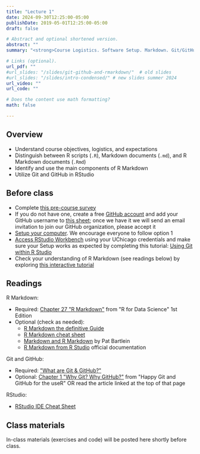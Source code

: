 ```yaml
---
title: "Lecture 1"
date: 2024-09-30T12:25:00-05:00
publishDate: 2019-05-01T12:25:00-05:00
draft: false

# Abstract and optional shortened version.
abstract: ""
summary: "<strong>Course Logistics. Software Setup. Markdown. Git/GitHub in RStudio.</strong>"

# Links (optional).
url_pdf: ""
#url_slides: "/slides/git-github-and-rmarkdown/"  # old slides
#url_slides: "/slides/intro-condensed/" # new slides summer 2024
url_video: ""
url_code: ""

# Does the content use math formatting?
math: false

---
```





## Overview 

* Understand course objectives, logistics, and expectations
* Distinguish between R scripts (`.R`), Markdown documents (`.md`), and R Markdown documents (`.Rmd`)
* Identify and use the main components of R Markdown
* Utilize Git and GitHub in RStudio


## Before class

* Complete [this pre-course survey](https://forms.gle/ypujHgoPino1ndfx9)
* If you do not have one, create a free [GitHub account](https://happygitwithr.com/github-acct) and add your GitHub username to [this sheet](https://docs.google.com/spreadsheets/d/1M5crNtuDO-X8UrqwvTA-ekbPom-j7NO-Y5dzvDKY7-I/edit?usp=sharing); once we have it we will send an email invitation to join our GitHub organization, please accept it
* [Setup your computer](https://computing-soc-sci.netlify.app/setup/). We encourage everyone to follow option 1
* [Access RStudio Workbench](https://computing-soc-sci.netlify.app/setup/r/r-server/#accessing-rstudio-workbench) using your UChicago credentials and make sure your Setup works as expected by completing this tutorial: [Using Git within R Studio](/setup/git/git-with-rstudio) 
* Check your understanding of R Markdown (see readings below) by exploring [this interactive tutorial]( https://commonmark.org/help/)


## Readings

R Markdown:
* Required: [Chapter 27 "R Markdown"](https://r4ds.had.co.nz/r-markdown.html) from "R for Data Science" 1st Edition
* Optional (check as needed):
  * [R Markdown the definitive Guide](https://bookdown.org/yihui/rmarkdown/)
  * [R Markdown cheat sheet](https://www.rstudio.com/wp-content/uploads/2015/02/rmarkdown-cheatsheet.pdf)
  * [Markdown and R Markdown](https://pjbartlein.github.io/REarthSysSci/markdown.html) by Pat Bartlein
  * [R Markdown from R Studio](https://rmarkdown.rstudio.com/lesson-1.html) official documentation

Git and GitHub:
* Required: ["What are Git & GitHub?"](https://computing-soc-sci.netlify.app/faq/what-are-git-github/)
* Optional: [Chapter 1 "Why Git? Why GitHub?"](https://happygitwithr.com/big-picture) from "Happy Git and GitHub for the useR" OR read the article linked at the top of that page

RStudio:
* [RStudio IDE Cheat Sheet](https://raw.githubusercontent.com/rstudio/cheatsheets/main/rstudio-ide.pdf)

## Class materials

In-class materials (exercises and code) will be posted here shortly before class.

<!--
* Run the code below in your console to download today’s materials: `usethis::use_course("css-materials/intro")`[^local]
-->

[^local]: If you are using R Workbench, ignore this note. If you are using R from your local machine: first install the package by typing in your console `install.packages("usethis")`; then load it with `library(usethis)`; finally run the code.



<!--
THE FALL VERSION OF THE COURSE WILL COVER THIS LECTURE IN TWO, AS FOLLOWS
LECTURE 1: intro to the course and logistics + intro CSS (more in depth with notes and readings, which I cut from the Summer version) + software set up
LECTURE 2: what is covered here without the intro to the course
-->
